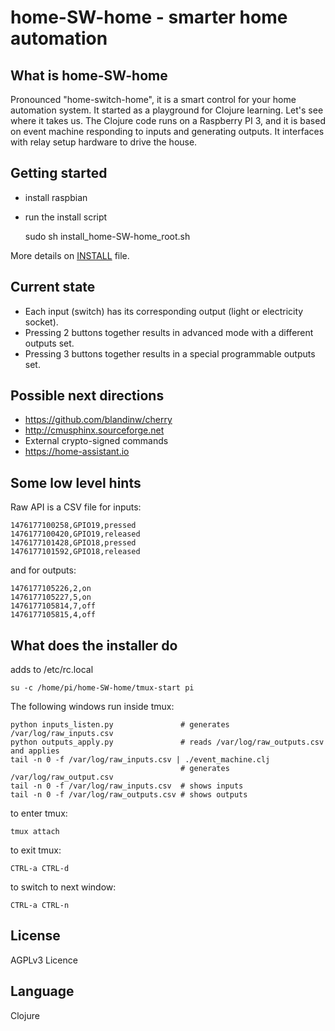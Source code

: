 # home-SW-home - smart**er** home automation

## What is home-SW-home
Pronounced "home-switch-home", it is a smart control for your home
automation system. It started as a playground for Clojure learning. Let's see
where it takes us.
The Clojure code runs on a Raspberry PI 3, and it is based on event machine
responding to inputs and generating outputs.
It interfaces with relay setup hardware to drive the house.


## Getting started
* install raspbian
* run the install script


    sudo sh install_home-SW-home_root.sh


More details on [INSTALL](INSTALL) file.


## Current state
* Each input (switch) has its corresponding output (light or electricity socket).
* Pressing 2 buttons together results in advanced mode with a different outputs set.
* Pressing 3 buttons together results in a special programmable outputs set.


## Possible next directions
* https://github.com/blandinw/cherry
* http://cmusphinx.sourceforge.net
* External crypto-signed commands
* https://home-assistant.io


## Some low level hints
Raw API is a CSV file for inputs:

    1476177100258,GPIO19,pressed
    1476177100420,GPIO19,released
    1476177101428,GPIO18,pressed
    1476177101592,GPIO18,released

and for outputs:

    1476177105226,2,on
    1476177105227,5,on
    1476177105814,7,off
    1476177105815,4,off


## What does the installer do
adds to /etc/rc.local

    su -c /home/pi/home-SW-home/tmux-start pi

The following windows run inside tmux:

    python inputs_listen.py               # generates /var/log/raw_inputs.csv
    python outputs_apply.py               # reads /var/log/raw_outputs.csv and applies
    tail -n 0 -f /var/log/raw_inputs.csv | ./event_machine.clj
                                          # generates /var/log/raw_output.csv
    tail -n 0 -f /var/log/raw_inputs.csv  # shows inputs
    tail -n 0 -f /var/log/raw_outputs.csv # shows outputs

to enter tmux:

    tmux attach

to exit tmux:

    CTRL-a CTRL-d

to switch to next window:

    CTRL-a CTRL-n

## License
AGPLv3 Licence

## Language
Clojure

